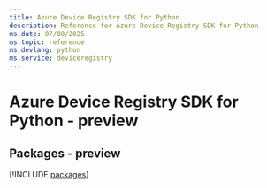 ```yaml
---
title: Azure Device Registry SDK for Python
description: Reference for Azure Device Registry SDK for Python
ms.date: 07/08/2025
ms.topic: reference
ms.devlang: python
ms.service: deviceregistry
---
```

# Azure Device Registry SDK for Python - preview
## Packages - preview
[!INCLUDE [packages](device-registry-index.md)]